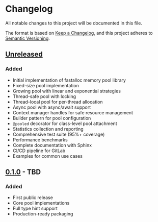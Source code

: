 # Changelog

All notable changes to this project will be documented in this file.

The format is based on [Keep a Changelog](https://keepachangelog.com/en/1.0.0/),
and this project adheres to [Semantic Versioning](https://semver.org/spec/v2.0.0.html).

## [Unreleased]

### Added
- Initial implementation of fastalloc memory pool library
- Fixed-size pool implementation
- Growing pool with linear and exponential strategies
- Thread-safe pool with locking
- Thread-local pool for per-thread allocation
- Async pool with async/await support
- Context manager handles for safe resource management
- Builder pattern for pool configuration
- `@pooled` decorator for class-level pool attachment
- Statistics collection and reporting
- Comprehensive test suite (95%+ coverage)
- Performance benchmarks
- Complete documentation with Sphinx
- CI/CD pipeline for GitLab
- Examples for common use cases

## [0.1.0] - TBD

### Added
- First public release
- Core pool implementations
- Full type hint support
- Production-ready packaging

[Unreleased]: https://gitlab.com/TIVisionOSS/python/fastalloc/-/compare/v0.1.0...HEAD
[0.1.0]: https://gitlab.com/TIVisionOSS/python/fastalloc/-/tags/v0.1.0
